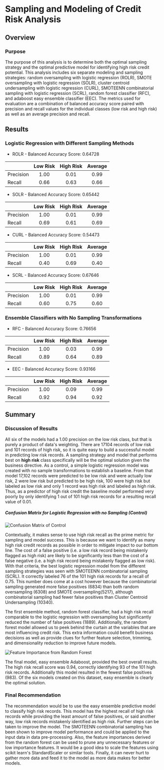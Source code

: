 # Sampling and Modeling of Credit Risk Analysis

## Overview

### Purpose
The purpose of this analysis is to determine both the optimal sampling strategy and the optimal predictive model for identifying high risk credit potential.  This analysis includes six separate modeling and sampling strategies: random oversampling with logistic regression (ROLR), SMOTE oversampling with logistic regression (SOLR), cluster centroid undersampling with logistic regression (CURL), SMOTEENN combinatorial sampling with logistic regression (SCRL), random forest classifier (RFC), and adaboost easy ensemble classifier (EEC).  The metrics used for evaluation are a combination of balanced accuracy score paired with precision and recall values for the individual classes (low risk and high risk) as well as an average precision and recall.

## Results

### Logistic Regression with Different Sampling Methods

* ROLR - Balanced Accuracy Score: 0.64728 

|            | Low Risk | High Risk | Average |
|----------- |:--------:|:---------:|:-------:|
| Precision  |1.00      |0.01       |0.99     |
| Recall     |0.66      |0.63       |0.66     |
* SOLR - Balanced Accuracy Score: 0.65442

|            | Low Risk | High Risk | Average |
|----------- |:--------:|:---------:|:-------:|
| Precision  |1.00      |0.01       |0.99     |
| Recall     |0.69      |0.61       |0.69     |
* CURL - Balanced Accuracy Score: 0.54473

|            | Low Risk | High Risk | Average |
|----------- |:--------:|:---------:|:-------:|
| Precision  |1.00      |0.01       |0.99     |
| Recall     |0.40      |0.69       |0.40     |
* SCRL - Balanced Accuracy Score: 0.67646

|            | Low Risk | High Risk | Average |
|----------- |:--------:|:---------:|:-------:|
| Precision  |1.00      |0.01       |0.99     |
| Recall     |0.60      |0.75       |0.60     |

### Ensemble Classifiers with No Sampling Transformations

* RFC - Balanced Accuracy Score: 0.76656 

|            | Low Risk | High Risk | Average |
|----------- |:--------:|:---------:|:-------:|
| Precision  |1.00      |0.03       |0.99     |
| Recall     |0.89      |0.64       |0.89     |
* EEC - Balanced Accuracy Score: 0.93166

|            | Low Risk | High Risk | Average |
|----------- |:--------:|:---------:|:-------:|
| Precision  |1.00      |0.09       |0.99     |
| Recall     |0.92      |0.94       |0.92     |

## Summary

### Discussion of Results

All six of the models had a 1.00 precision on the low risk class, but that is purely a product of data's weighting.  There are 17104 records of low risk and 101 records of high risk, so it is quite easy to build a successful model in predicting low risk records.  A sampling strategy and model that performs best on **high risk** class specifically will be the optimal solution given the business directive.  As a control, a simple logistic regression model was created with no sample transformations to establish a baseline.   From that model 17,102 records were predicted to be low risk and were actually low risk, 2 were low risk but predicted to be high risk, 100 were high risk but labeled as low risk and only 1 record was high risk and labeled as high risk.  Thus, as a predictor of high risk credit the baseline model performed very poorly by only identifying 1 out of 101 high risk records for a resulting recall value of 0.01.  

##### Confusion Matrix for Logistic Regression with no Sampling (Control)
![Confusion Matrix of Control](https://github.com/jamesmedaugh/Credit_Risk_Analysis/tree/main/Screenshots/control_cm.png "Confusion Matrix of Control")

Contextually, it makes sense to use high risk recall as the prime metric for sampling and model success.  This is because we want to identify as many high risk credit records as possible in order to mitigate impact to our bottom line.  The cost of a false positive (i.e. a low risk record being mistakenly flagged as high risk) are likely to be significantly less than the cost of a false negative (i.e. a high risk record being mistakenly flagged as low risk).  With that criteria, the best logistic regression model from the different sampling strategies was seen with SMOTEENN combinatorial sampling (SCRL).  It correctly labeled 76 of the 101 high risk records for a recall of 0.75.  This number does come at a cost however because the combinatorial sampling generated more false positives (6834) than both random oversampling (6308) and SMOTE oversampling(5217), although combinatorial sampling had fewer false positives than Cluster Centroid Undersampling (10340).

The first ensemble method, random forest classifier, had a high risk recall comparable to the logistic regression with oversampling but significantly reduced the number of false positives (1889).  Additionally, the random forest model allowed us to peek behind the curtain at the variables that are most influencing credit risk.  This extra information could benefit business decisions as well as provide clues for further feature selection, trimming, and dimensionality reduction to improve future models. 

![Feature Importance from Random Forest](https://github.com/jamesmedaugh/Credit_Risk_Analysis/tree/main/Screenshots/feature_imp_rf.png "Feature Importance from Random Forest")

The final model, easy ensemble Adaboost, provided the best overall results.  The high risk recall score was 0.94, correctly identifying 93 of the 101 high risk records.  Additionally this model resulted in the fewest false positives (983).  Of the six models created on this dataset, easy ensemble is clearly the optimal solution.

### Final Recommendation

The recommendation would be to use the easy ensemble predictive model to classify high risk records.  This model has the highest recall of high risk records while providing the least amount of false positives, or said another way, low risk records mistakenly identified as high risk.  Further steps can be taken to improve the model.  The SMOTEENN combinatorial sampling has been shown to improve model performance and could be applied to the input data in data pre-processing.  Also, the feature importances derived from the random forest can be used to prune any unnecessary features or low importance features.  It would be a good idea to scale the features using scikit learn's StandardScaler or similar tools.  Finally, it can never hurt to gather more data and feed it to the model as more data makes for better models.